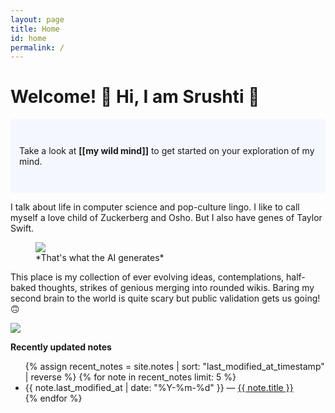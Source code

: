 ```yaml
---
layout: page
title: Home
id: home
permalink: /
---
```


# Welcome! 🌱 Hi, I am Srushti 👋

<p style="padding: 3em 1em; background: #f5f7ff; border-radius: 4px;">
  Take a look at <span style="font-weight: bold">[[my wild mind]]</span> to get started on your exploration of my mind.
</p>

I talk about life in computer science and pop-culture lingo. I like to call myself a love child of Zuckerberg and Osho. But I also have genes of Taylor Swift. 

<figure><img src="{{ site.baseurl }}/assets/love_child.jpg"/><figcaption>*That's what the AI generates*
</figcaption>
</figure>

This place is my collection of ever evolving ideas, contemplations, half-baked thoughts, strikes of genious merging into rounded wikis. Baring my second brain to the world is quite scary but public validation gets us going! 🙃

<img src="{{ site.baseurl }}/assets/jin-1.jpg"/>

<strong>Recently updated notes</strong>

<ul>
  {% assign recent_notes = site.notes | sort: "last_modified_at_timestamp" | reverse %}
  {% for note in recent_notes limit: 5 %}
    <li>
      {{ note.last_modified_at | date: "%Y-%m-%d" }} — <a class="internal-link" href="{{ site.baseurl }}{{ note.url }}">{{ note.title }}</a>
    </li>
  {% endfor %}
</ul>

<style>
  .wrapper {
    max-width: 46em;
  }
</style>
